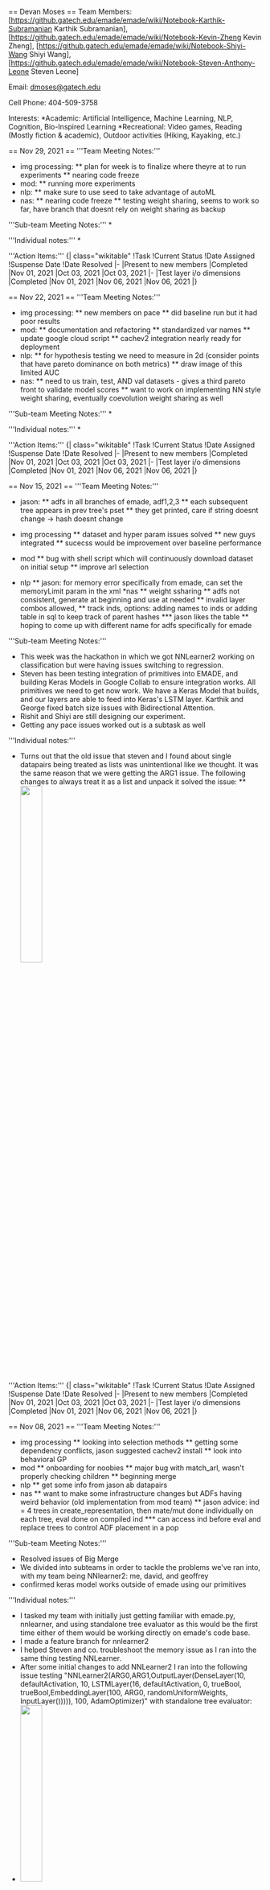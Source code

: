 == Devan Moses ==
Team Members: [https://github.gatech.edu/emade/emade/wiki/Notebook-Karthik-Subramanian Karthik Subramanian], [https://github.gatech.edu/emade/emade/wiki/Notebook-Kevin-Zheng Kevin Zheng], [https://github.gatech.edu/emade/emade/wiki/Notebook-Shiyi-Wang Shiyi Wang], [https://github.gatech.edu/emade/emade/wiki/Notebook-Steven-Anthony-Leone Steven Leone]

Email: dmoses@gatech.edu

Cell Phone: 404-509-3758

Interests:
*Academic: Artificial Intelligence, Machine Learning, NLP, Cognition, Bio-Inspired Learning
*Recreational: Video games, Reading (Mostly fiction & academic), Outdoor activities (Hiking, Kayaking, etc.)

== Nov 29, 2021 ==
'''Team Meeting Notes:'''
* img processing:
** plan for week is to finalize where theyre at to run experiments
** nearing code freeze
* mod:
** running more experiments
* nlp:
** make sure to use seed to take advantage of autoML
* nas:
** nearing code freeze
** testing weight sharing, seems to work so far, have branch that doesnt rely on weight sharing as backup

'''Sub-team Meeting Notes:'''
* 

'''Individual notes:'''
* 

'''Action Items:'''
{| class="wikitable"
!Task
!Current Status
!Date Assigned
!Suspense Date
!Date Resolved
|-
|Present to new members
|Completed
|Nov 01, 2021
|Oct 03, 2021
|Oct 03, 2021
|-
|Test layer i/o dimensions
|Completed
|Nov 01, 2021
|Nov 06, 2021
|Nov 06, 2021
|}

== Nov 22, 2021 ==
'''Team Meeting Notes:'''
* img processing:
** new members on pace
** did baseline run but it had poor results
* mod:
** documentation and refactoring
** standardized var names
** update google cloud script
** cachev2 integration nearly ready for deployment
* nlp:
** for hypothesis testing we need to measure in 2d (consider points that have pareto dominance on both metrics)
** draw image of this limited AUC
* nas:
** need to us train, test, AND val datasets - gives a third pareto front to validate model scores
** want to work on implementing NN style weight sharing, eventually coevolution weight sharing as well

'''Sub-team Meeting Notes:'''
* 

'''Individual notes:'''
* 

'''Action Items:'''
{| class="wikitable"
!Task
!Current Status
!Date Assigned
!Suspense Date
!Date Resolved
|-
|Present to new members
|Completed
|Nov 01, 2021
|Oct 03, 2021
|Oct 03, 2021
|-
|Test layer i/o dimensions
|Completed
|Nov 01, 2021
|Nov 06, 2021
|Nov 06, 2021
|}

== Nov 15, 2021 ==
'''Team Meeting Notes:'''
* jason:
** adfs in all branches of emade, adf1,2,3
** each subsequent tree appears in prev tree's pset
** they get printed, care if string doesnt change -> hash doesnt change

* img processing
** dataset and hyper param issues solved
** new guys integrated
** sucecss would be improvement over baseline performance
* mod
** bug with shell script which will continuously download dataset on initial setup
** improve arl selection
* nlp
** jason: for memory error specifically from emade, can set the memoryLimit param in the xml
*nas
** weight ssharing
** adfs not consistent, generate at beginning and use at needed
** invalid layer combos allowed, 
** track inds, options: adding names to inds or adding table in sql to keep track of parent hashes
*** jason likes the table
** hoping to come up with different name for adfs specifically for emade

'''Sub-team Meeting Notes:'''
* This week was the hackathon in which we got NNLearner2 working on classification but were having issues switching to regression.
* Steven has been testing integration of primitives into EMADE, and building Keras Models in Google Collab to ensure integration works. All primitives we need to get now work. We have a Keras Model that builds, and our layers are able to feed into Keras's LSTM layer.
Karthik and George fixed batch size issues with Bidirectional Attention.
* Rishit and Shiyi are still designing our experiment.
* Getting any pace issues worked out is a subtask as well

'''Individual notes:'''
* Turns out that the old issue that steven and I found about single datapairs being treated as lists was unintentional like we thought. It was the same reason that we were getting the ARG1 issue. The following changes to always treat it as a list and unpack it solved the issue:
** <img src="https://github.gatech.edu/storage/user/46196/files/2100cb5c-811c-4304-8b8b-dc559b078e0d" width="30%">

'''Action Items:'''
{| class="wikitable"
!Task
!Current Status
!Date Assigned
!Suspense Date
!Date Resolved
|-
|Present to new members
|Completed
|Nov 01, 2021
|Oct 03, 2021
|Oct 03, 2021
|-
|Test layer i/o dimensions
|Completed
|Nov 01, 2021
|Nov 06, 2021
|Nov 06, 2021
|}

== Nov 08, 2021 ==
'''Team Meeting Notes:'''
* img processing
** looking into selection methods
** getting some dependency conflicts, jason suggested cachev2 install
** look into behavioral GP
* mod
** onboarding for noobies
** major bug with match_arl, wasn't properly checking children
** beginning merge
* nlp
** get some info from jason ab datapairs
* nas
** want to make some infrastructure changes but ADFs having weird behavior (old implementation from mod team)
** jason advice: ind = 4 trees in create_representation, then mate/mut done individually on each tree, eval done on compiled ind
*** can access ind before eval and replace trees to control ADF placement in a pop

'''Sub-team Meeting Notes:'''
* Resolved issues of Big Merge
* We divided into subteams in order to tackle the problems we've ran into, with my team being NNlearner2: me, david, and geoffrey 
* confirmed keras model works outside of emade using our primitives

'''Individual notes:'''
* I tasked my team with initially just getting familiar with emade.py, nnlearner, and using standalone tree evaluator as this would be the first time either of them would be working directly on emade's code base.
* I made a feature branch for nnlearner2
* I helped Steven and co. troubleshoot the memory issue as I ran into the same thing testing NNLearner.
* After some initial changes to add NNLearner2 I ran into the following issue testing "NNLearner2(ARG0,ARG1,OutputLayer(DenseLayer(10, defaultActivation, 10, LSTMLayer(16, defaultActivation, 0, trueBool, trueBool,EmbeddingLayer(100, ARG0, randomUniformWeights, InputLayer())))), 100, AdamOptimizer)" with standalone tree evaluator:
* <img src="https://github.gatech.edu/storage/user/46196/files/0ed0038e-7280-4476-9ac1-6c206953af15" width="30%">
* <img src="https://github.gatech.edu/storage/user/46196/files/345450ac-0006-4f35-a076-9607921701b8" width="30%">
* <img src="https://github.gatech.edu/storage/user/46196/files/2f9a54b4-3d88-42df-94f8-3319632d22e7" width="30%">
** This individual is just a test individual to troubleshoot
** At this point I wasn't sure if it was something with standalone tree evaluator or the primitive because I was expecting an error from the code rather than the individual itself.
* After finding the issue (it was a typo...) I got a separate error
** <img src="https://github.gatech.edu/storage/user/46196/files/a0774af2-b5be-44bf-892b-d62ff88628d1" width="30%">
** This turned out to be because the datapair was being treated as a list in our new setup but some of the code didn't reflect that.
* After fixing that I got to the error that haunted me for the next week or so:
** <img src="https://github.gatech.edu/storage/user/46196/files/56b8b616-0e5f-4cad-b4e6-7628d5495112" width="30%">

'''Action Items:'''
{| class="wikitable"
!Task
!Current Status
!Date Assigned
!Suspense Date
!Date Resolved
|-
|Get NNLearner2 working with QA
|In Process
|Nov 08, 2021
|Nov 15, 2021
|Nov 21, 2021
|}

